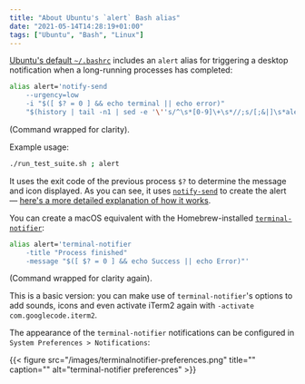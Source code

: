 ```yaml
---
title: "About Ubuntu's `alert` Bash alias"
date: "2021-05-14T14:28:19+01:00"
tags: ["Ubuntu", "Bash", "Linux"]
---
```


[Ubuntu's default `~/.bashrc`][bashrc] includes an `alert` alias for triggering
a desktop notification when a long-running processes has completed:

```bash
alias alert='notify-send
    --urgency=low
    -i "$([ $? = 0 ] && echo terminal || echo error)"
    "$(history | tail -n1 | sed -e '\''s/^\s*[0-9]\+\s*//;s/[;&|]\s*alert$//'\'')"'
```

(Command wrapped for clarity).

Example usage:

```bash
./run_test_suite.sh ; alert
```

It uses the exit code of the previous process `$?` to determine the message and
icon displayed. As you can see, it uses [`notify-send`](notifysend) to create
the alert — [here's a more detailed explanation of how it works](explanation).

You can create a macOS equivalent with the Homebrew-installed
[`terminal-notifier`][terminalnotifier]:

```bash
alias alert='terminal-notifier
    -title "Process finished"
    -message "$([ $? = 0 ] && echo Success || echo Error)"'
```

(Command wrapped for clarity again).

This is a basic version: you can make use of `terminal-notifier`'s options to
add sounds, icons and even activate iTerm2 again with
`-activate com.googlecode.iterm2`.

The appearance of the `terminal-notifier` notifications can be configured in
`System Preferences > Notifications`:

{{< figure src="/images/terminalnotifier-preferences.png" title="" caption="" alt="terminal-notifier preferences" >}}

[bashrc]:
  https://git.launchpad.net/ubuntu/+source/bash/tree/debian/skel.bashrc#n97
[explanation]:
  https://saddlebackcss.github.io/tutorials/bash/2016/01/20/how-bash-alert-works
[notifysend]: https://ss64.com/bash/notify-send.html
[terminalnotifier]: https://formulae.brew.sh/formula/terminal-notifier
